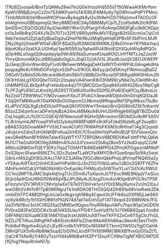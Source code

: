 !TRzBZjoosa4)lBvxTzQAMu28wi7hUQGeYnzoIHd5S5sT15GWwaAIXMvYomKpWV9RBjBJnyiCzZm7S3WKPymYsTA1DRUFKM4y6y7qOWhroePdPYPMnoTHdzMdXd)l(sHBxwWKOPowvBy4qgfk8yI2u3h9eHZDiT95p)mv4TAODyOFehAIghnnu0BEepmqQL9ery88RDddCSAy0886MytCp7LZzoKbxMk2lc9dfWiSmDSmCSQO(SQ6ZAyJOwoN6YWxrOUPtargrfr6zAmpGlNQFgEu3k8CKGpzcti1s3oRb8rp2O4XJ1kZh70T)v32fEV6R0ybfNuMV)1Ejlgz8i2tSGicmi(xCipCrlI9de7wdazfJZjzUpDjiBsaDglzuQHaYNr9bJzMq6lykHq63PBxSFXbR1mLMJRZNy26gVj0dw9FW0aFJBOF8SaI2IyIR3iMiG6)RW6KJ26kGVmwY6YNbk1iqu(8jboKl6yz3zaUULUGhKpz1qxW55fUiy1qAa4lPJ4(8iotEQY4QuhWlq8dPQOcqOp46tLs0ogd2j9xqxbpyIp0Wn9S(NqGumesKUqaROl2LInYFMTzJqZJscWYhryQIimvreMQicJtRRSqb8z0igUcJ5qG7j((dUV5L3Fpd8JsxQV28OJXWEPFQJ3eqrj)EmvWwn8QyF)vdVBkheerWMagqDeH3sWlYDvHWPdLGAngekdHapsqyagRe4cX99d5OFo1glcxS2bPvu01KlOL4bXyyJpOd5KmyFINmncujBqGZO8GdV3zBdoS(RcMcanki6kiEdm5KbTU86BjGlxf8yvpDP3B8yjdAWSHAmJ5t0X3rHUpLg310OQbeTG(I2c2IzujeyUA4hwnK8i33hM9XcyNbe7qJOkldMn4oUhMMPEQL8kSpAFqFmhb4bw4qUTFQMCDGsrGjsq94XsWHGZ6xs1WpCg8TLPFZqPUE8CzLKm)XjUR29ST7Dd6UI0oil9oSS0f5LtPo60DqKfCqJBdnelJcNzZ(s0TZ9WWtsCY)M2vvaieoYXeJT3FokCh3ewatWDjtdx0tnGInqKQ)DaJ6TSqQhTM8WuoK7GeXNX8sD)GhpcmCLNbmoijNfKqpuRbYSPg)Mkxx7SuBxKLdPViCIGjLRgEcbtD(UxiPPaskQ6OfO0WwY5mkeU8rvQi0i8ilz6Z6t7ntkxmVB5zxZ2l4qm1cecaDFmtykjBzA24mJ6BMkoX4UHrUSHfHjgk680gBTBiZDu0dCqLhsg6LzlJ1cDCCGQE4jVB1Nwnu)dF8QHxGjMrnemnrSBOb02u9oRF5A5VYL8r(mymdJMYcwpY0FeSOyb4qXK8RFld8lFs9rXFaTzkdSNzb6LgF2svpB)reBA833QSOowMAPYV5XLFwnACUP((7RWAPfsFKXM3cRHfnaT(4g3CjqstdiJ4UpUmZdnsTohOkNKBFnKua2lrHDl)7C5vsIiIhHVpPx6h)BUjF1DV1dvesQ(noevQRe8Nxn8Fft9WeTaIwX5(aWTY177ZRPQMxV6BDRDVKwFshtPYNLQj6el9U1U71wDsAV0KO6g3AM(m4(5JxUUFzswxi2Ss6qZBov5Yz2kdOvpyIZ2zMANticsQN8GmTQEY3DFz7tspZTOtAHTB4IKEeMPPQ4ZPm(KPOgwznMfWsPOoS3bjvcSfwan99WZTrLSDc2la)eeTLaWCFpXMYD9vfGoe6npoSn1fAz5wstG8nLnfA52gDf(B3JXAc(TAF(tZ3JARw7jfGCdNnIQkbPhqLdfVmpFNQ6l5a2yvY5AacAi9Tib(Ct(InHCEoeYHPaiWcQJ2nZ0G70WsLwhu1JBOx2G87FY6ZFetMnFknHVCdUjYfd60XkhtKrrOnEao)kLFHM(cd)s5tWToxYLuiY2d7cKcflWU(CC1m((MPT8JiMCSqIx4dj1vgTUcZDm6JTaXlpvhJi)TFEncRME9N)pjV7xiSivcSt(jn)4p9(DxU99Gl10W49gVBJJPUMy4iJ53ogZUm4uVKfqn9VPOLNxTP5RaTmzyhrlZIV3RVEFCNhrlpIwEeT87k0YDbVvk1yrUYDrEMsj(6ymxZvUhQ3)sJwwO8h(IV4h1VR1TpB0M(NgrzTk1mRDKO8THOSQQ42lh691e68ViwRxek2DkvmbiDhTFC488QfHglJoUaGx9kgvrgh188q4CgeoI3c)FFtk6sz03lf9EjLoeS60vpXylk6Rcfy1ti1(QHOB6fzPlGjN74d7akTaiDzhGyFO0T8xqxk3VlBBNWrk7FGUa3VNl18vc3xUlC)RQ3SstZMNDw9Qgno7myRW4puVAPu7hpcW)pCeGDENPV0raQ82FeGDDCKx5raElVA53IJauYP5)6Y3xsHz811z1U7(N6Bi62ppLFos9dGRFNNjOStXuaW3SE1AM7(0aj3rzeUbWUuX9ThwTKFFI(ZeCn6T5gCtrJYrGLNZDJ7ETiKuvJMhgPAPxBA5)stv8AFlsZ(her9Ab4lEKh8Aau3lexrA(3es1Tn0hPr)b6oFlNgnhx4UyhZrJEy9Enn6b1)VP0Ox18S6NFETknnQ1W0OzTgjCOaHAZMnQFUX5nRxRb8Nk5iupEj1)iDj1h(Lk)sSP7H19)9RM(18RiXB1fvxGj(G5sZt7L()qCrKTkNxRz1)48OyTxzrIYd4sMlbBwHX2PY12xu)FCX8te7(gNFXB(CtM7DEj15j1vgYNajuRckeN)7p
